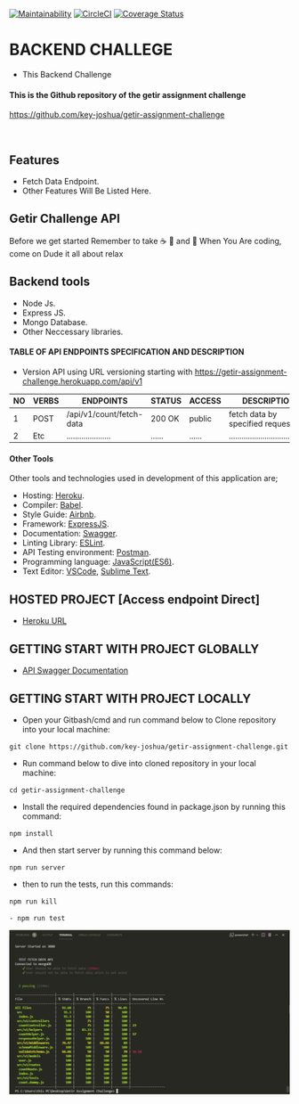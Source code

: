 [![Maintainability](https://api.codeclimate.com/v1/badges/81b687b78280f00ca682/maintainability)](https://codeclimate.com/github/key-joshua/getir-assignment-challenge/maintainability)
[![CircleCI](https://circleci.com/gh/key-joshua/getir-assignment-challenge/tree/main.svg?style=svg)](https://circleci.com/gh/key-joshua/getir-assignment-challenge/tree/main)
[![Coverage Status](https://coveralls.io/repos/github/key-joshua/getir-assignment-challenge/badge.svg?branch=main)](https://coveralls.io/github/key-joshua/getir-assignment-challenge?branch=main)


# BACKEND CHALLEGE

- This Backend Challenge

#### This is the Github repository of the getir assignment challenge 

https://github.com/key-joshua/getir-assignment-challenge

<br>

## Features

- Fetch Data Endpoint.
- Other Features Will Be Listed Here.

## Getir Challenge API

Before we get started Remember to take  :coffee:   :pizza:  and :dancer:   When You Are coding, come on Dude it all about relax

## Backend tools

 - Node Js.
 - Express JS.
 - Mongo Database.
 - Other Neccessary libraries.


#### TABLE OF API ENDPOINTS SPECIFICATION AND DESCRIPTION

- Version API using URL versioning starting with https://getir-assignment-challenge.herokuapp.com/api/v1


|NO  | VERBS  | ENDPOINTS                            | STATUS       | ACCESS      | DESCRIPTION                                |
|----|--------|--------------------------------------|--------------|-------------|--------------------------------------------|
| 1  | POST   | /api/v1/count/fetch-data             | 200 OK       | public      | fetch data by specified request            |
| 2  | Etc    | .....................                | ......       | ......      | ......................................     |


#### Other Tools

Other tools and technologies used in development of this application are;
- Hosting: [Heroku](https://heroku.com/).
- Compiler: [Babel](https://babeljs.io/).
- Style Guide: [Airbnb](https://airbnb.io/projects/javascript/).
- Framework: [ExpressJS](http://expressjs.com/).
- Documentation: [Swagger](https://swagger.io/).
- Linting Library: [ESLint](https://eslint.org/).
- API Testing environment: [Postman](https://www.getpostman.com).
- Programming language: [JavaScript(ES6)](https://developer.mozilla.org/en-US/docs/Web/JavaScript/).
- Text Editor: [VSCode](https://code.visualstudio.com), [Sublime Text](https://www.sublimetext.com/).



## HOSTED PROJECT [Access endpoint Direct]

- [Heroku URL](https://getir-assignment-challenge.herokuapp.com)


## GETTING START WITH PROJECT GLOBALLY


- [API Swagger Documentation](https://getir-assignment-challenge.herokuapp.com/api/v1/documentation)

## GETTING START WITH PROJECT LOCALLY

- Open your Gitbash/cmd and run command below to Clone repository into your local machine:
 ```
git clone https://github.com/key-joshua/getir-assignment-challenge.git
 ```
- Run command below to dive into cloned repository in your local machine:
 ```
cd getir-assignment-challenge
 ```
- Install the required dependencies found in package.json by running this command:
 ```
npm install
 ```
- And then start server by running this command below:
 ```
npm run server
 ```
- then to run the tests, run this commands:
 ```
npm run kill
```
 ```
- npm run test
```
![|Getir Assignment Challenge](tests.PNG)